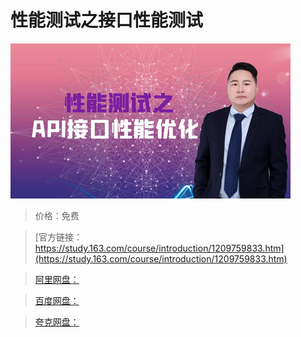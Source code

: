 # 性能测试之接口性能测试

![img](../../../assets/study163/free/d97099d7dfcd46c6b90d511670ca4626.jpg)

> 价格：免费

> [官方链接：https://study.163.com/course/introduction/1209759833.htm](https://study.163.com/course/introduction/1209759833.htm)

> [阿里网盘：]()

> [百度网盘：]()

> [夸克网盘：]()
